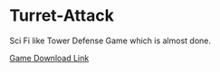 # Turret-Attack
Sci Fi like Tower Defense Game which is almost done.


[Game Download Link](https://akshar727.itch.io/Turret_Attack)
